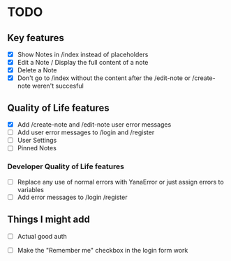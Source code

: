 # TODO

## Key features

- [x] Show Notes in /index instead of placeholders
- [x] Edit a Note / Display the full content of a note
- [x] Delete a Note
- [x] Don't go to /index without the content after the /edit-note or /create-note weren't succesful

## Quality of Life features

- [x] Add /create-note and /edit-note user error messages
- [ ] Add user error messages to /login and /register
- [ ] User Settings
- [ ] Pinned Notes

### Developer Quality of Life features

- [ ] Replace any use of normal errors with YanaError or just assign errors to variables
- [ ] Add error messages to /login /register

## Things I might add

- [ ] Actual good auth
- [ ] Make the "Remember me" checkbox in the login form work  

